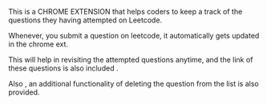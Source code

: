 This is a CHROME EXTENSION that helps coders to keep a track of the questions they having attempted on Leetcode. 

Whenever, you submit a question on leetcode, it automatically gets updated in the chrome ext. 

This will help in revisiting the attempted questions anytime, and the link of these questions is also included . 

Also , an additional functionality of deleting the question from the list is also provided.
